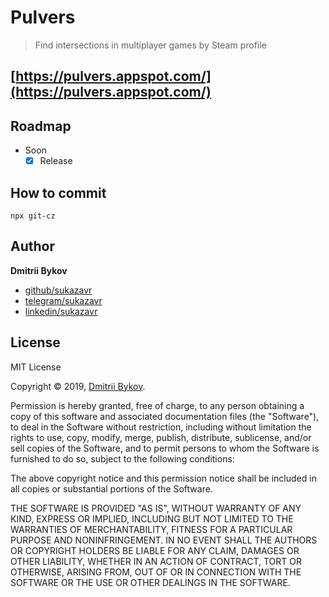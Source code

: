 # Pulvers

> Find intersections in multiplayer games by Steam profile

## [https://pulvers.appspot.com/](https://pulvers.appspot.com/)

## Roadmap
- Soon
	- [x] Release

## How to commit

```
npx git-cz
```

## Author

**Dmitrii Bykov**

-  [github/sukazavr](https://github.com/sukazavr)
-  [telegram/sukazavr](https://telegram.me/sukazavr)
-  [linkedin/sukazavr](https://www.linkedin.com/in/sukazavr)

## License

MIT License

Copyright © 2019, [Dmitrii Bykov](https://sukazavr.ru).

Permission is hereby granted, free of charge, to any person obtaining a copy
of this software and associated documentation files (the "Software"), to deal
in the Software without restriction, including without limitation the rights
to use, copy, modify, merge, publish, distribute, sublicense, and/or sell
copies of the Software, and to permit persons to whom the Software is
furnished to do so, subject to the following conditions:

The above copyright notice and this permission notice shall be included in all
copies or substantial portions of the Software.

THE SOFTWARE IS PROVIDED "AS IS", WITHOUT WARRANTY OF ANY KIND, EXPRESS OR
IMPLIED, INCLUDING BUT NOT LIMITED TO THE WARRANTIES OF MERCHANTABILITY,
FITNESS FOR A PARTICULAR PURPOSE AND NONINFRINGEMENT. IN NO EVENT SHALL THE
AUTHORS OR COPYRIGHT HOLDERS BE LIABLE FOR ANY CLAIM, DAMAGES OR OTHER
LIABILITY, WHETHER IN AN ACTION OF CONTRACT, TORT OR OTHERWISE, ARISING FROM,
OUT OF OR IN CONNECTION WITH THE SOFTWARE OR THE USE OR OTHER DEALINGS IN THE
SOFTWARE.
